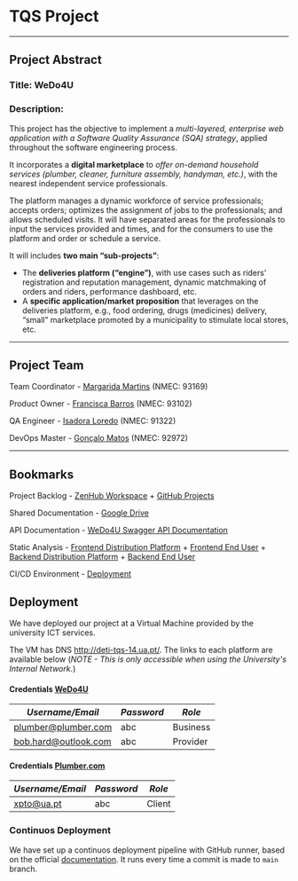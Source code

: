 # TQS Project

<hr>

## Project Abstract

### Title: **WeDo4U**

### Description:

This project has the objective to implement a *multi-layered, enterprise web application with a Software Quality Assurance (SQA) strategy*, applied throughout the software engineering process.

It incorporates a **digital marketplace** to *offer on-demand household services (plumber, cleaner, furniture assembly, handyman, etc.)*, with the nearest independent service professionals.

The platform manages a dynamic workforce of service professionals; accepts orders; optimizes the assignment of jobs to the professionals; and allows scheduled visits. It will have separated areas for the professionals to input the services provided and times, and for the consumers to use the platform and order or schedule a service.

It will includes **two main “sub-projects”**:
- The **deliveries platform (“engine”)**, with use cases such as riders’ registration and reputation management, dynamic matchmaking of orders and riders, performance dashboard, etc.
- A **specific application/market proposition** that leverages on the deliveries platform, e.g., food ordering, drugs (medicines) delivery, “small” marketplace promoted by a municipality to stimulate local stores, etc.


<hr>

## Project Team

Team Coordinator - [Margarida Martins](https://github.com/margaridasmartins) (NMEC: 93169)

Product Owner - [Francisca Barros](https://github.com/itskikat/) (NMEC: 93102) 

QA Engineer - [Isadora Loredo](https://github.com/flisadora) (NMEC: 91322)

DevOps Master - [Gonçalo Matos](https://github.com/gmatosferreira) (NMEC: 92972)

<hr>

## Bookmarks

Project Backlog - [ZenHub Workspace](https://app.zenhub.com/workspaces/g305-workspace-60acdf9899b217000e989335/board?repos=368318766) + [GitHub Projects](https://github.com/itskikat/tqs_project/projects/2) 

Shared Documentation - [Google Drive](https://drive.google.com/drive/folders/1n0ijPP6LSFY4bgSBD9A0NWrg2F0YHeD3?usp=sharing)

API Documentation - [WeDo4U Swagger API Documentation](http://deti-tqs-14.ua.pt/80/swagger-ui/index.html)

Static Analysis - [Frontend Distribution Platform](https://sonarcloud.io/dashboard?id=frontend-distribution-platform) + [Frontend End User](https://sonarcloud.io/dashboard?id=frontend-end-user) + [Backend Distribution Platform](https://sonarcloud.io/dashboard?id=backend-distribution-platform) + [Backend End User](https://sonarcloud.io/dashboard?id=backend-end-user) 

CI/CD Environment - [Deployment](#Deployment)



## Deployment

We have deployed our project at a Virtual Machine provided by the university ICT services.

The VM has DNS http://deti-tqs-14.ua.pt/. The links to each platform are available below (*NOTE - This is only accessible when using the University's Internal Network.*)


#### Credentials [WeDo4U](http://deti-tqs-14.ua.pt/80)

| *Username/Email*     | *Password* | *Role*    |
|----------------------|------------|-----------|
| plumber@plumber.com  | abc        | Business  |
| bob.hard@outlook.com | abc        | Provider  |


#### Credentials [Plumber.com](http://deti-tqs-14.ua.pt/81)

| *Username/Email* | *Password* | *Role*    |
|------------------|------------|-----------|
| xpto@ua.pt       | abc        | Client    |



### Continuos Deployment

We have set up a continuos deployment pipeline with GitHub runner, based on the official [documentation](https://docs.github.com/en/actions/hosting-your-own-runners/adding-self-hosted-runners#adding-a-self-hosted-runner-to-an-organization). It runs every time a commit is made to `main` branch.
